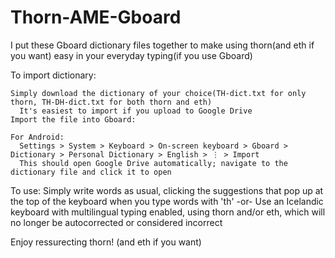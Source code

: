 # Thorn-AME-Gboard
I put these Gboard dictionary files together to make using thorn(and eth if you want) easy in your everyday typing(if you use Gboard)

To import dictionary:

    Simply download the dictionary of your choice(TH-dict.txt for only thorn, TH-DH-dict.txt for both thorn and eth)
      It's easiest to import if you upload to Google Drive
    Import the file into Gboard:
  
    For Android:
      Settings > System > Keyboard > On-screen keyboard > Gboard > Dictionary > Personal Dictionary > English > ⋮ > Import
      This should open Google Drive automatically; navigate to the dictionary file and click it to open
To use:
  Simply write words as usual, clicking the suggestions that pop up at the top of the keyboard when you type words with 'th'
  -or-
  Use an Icelandic keyboard with multilingual typing enabled, using thorn and/or eth, which will no longer be autocorrected or considered incorrect

Enjoy ressurecting thorn!
  (and eth if you want)
